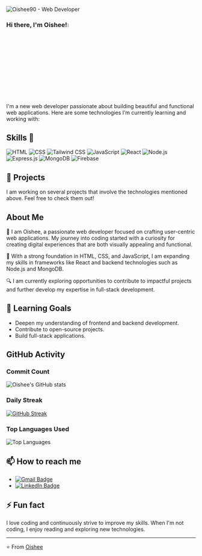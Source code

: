 ![Oishee90 - Web Developer](https://i.ibb.co/5RFCFQ4/Get-started-in-Canva.png)


### Hi there, I'm Oishee!<img src="https://media.giphy.com/media/hvRJCLFzcasrR4ia7z/giphy.gif" width="5%">

I'm a new web developer passionate about building beautiful and functional web applications. Here are some technologies I’m currently learning and working with:

## Skills 🚀
![HTML](https://img.shields.io/badge/-HTML5-E34F26?style=flat-square&logo=html5&logoColor=white)
![CSS](https://img.shields.io/badge/-CSS-1572B6?style=flat-square&logo=css3&logoColor=white)
![Tailwind CSS](https://img.shields.io/badge/-Tailwind_CSS-38B2AC?style=flat-square&logo=tailwind-css&logoColor=white)
![JavaScript](https://img.shields.io/badge/-JavaScript-F7DF1E?style=flat-square&logo=javascript&logoColor=black)
![React](https://img.shields.io/badge/-React-61DAFB?style=flat-square&logo=react&logoColor=black)
![Node.js](https://img.shields.io/badge/-Node.js-43853d?style=flat-square&logo=node.js&logoColor=white)
![Express.js](https://img.shields.io/badge/-Express.js-000000?style=flat-square&logo=express&logoColor=white)
![MongoDB](https://img.shields.io/badge/-MongoDB-47A248?style=flat-square&logo=mongodb&logoColor=white)
![Firebase](https://img.shields.io/badge/-Firebase-FFCA28?style=flat-square&logo=firebase&logoColor=black)

## 🔭 Projects
I am working on several projects that involve the technologies mentioned above. Feel free to check them out!

## About Me
🚀 I am Oishee, a passionate web developer focused on crafting user-centric web applications. My journey into coding started with a curiosity for creating digital experiences that are both visually appealing and functional. 

🌟 With a strong foundation in HTML, CSS, and JavaScript, I am expanding my skills in frameworks like React and backend technologies such as Node.js and MongoDB.

🔍 I am currently exploring opportunities to contribute to impactful projects and further develop my expertise in full-stack development.


## 🌱 Learning Goals
- Deepen my understanding of frontend and backend development.
- Contribute to open-source projects.
- Build full-stack applications.

## GitHub Activity
### Commit Count
![Oishee's GitHub stats](https://github-readme-stats.vercel.app/api?username=Oishee90&show_icons=true&count_private=true&theme=radical)


### Daily Streak
[![GitHub Streak](https://github-readme-streak-stats.herokuapp.com/?user=Oishee90&theme=dark&background=0D1117&ring=1CAAD9&fire=DD2727)](https://github.com/Oishee90)


### Top Languages Used
![Top Languages](https://github-readme-stats.vercel.app/api/top-langs/?username=Oishee90&layout=compact&langs_count=8&theme=dark&bg_color=0D1117&text_color=FFFFFF&hide_border=true)





## 📫 How to reach me
- [![Gmail Badge](https://img.shields.io/badge/-oisheekhan90@gmail.com-c14438?style=flat&logo=Gmail&logoColor=white)](mailto:oisheekhan90@gmail.com)
- [![LinkedIn Badge](https://img.shields.io/badge/-LinkedIn-blue?style=flat&logo=Linkedin&logoColor=white)](https://www.linkedin.com/feed)


## ⚡ Fun fact
I love coding and continuously strive to improve my skills. When I'm not coding, I enjoy reading and exploring new technologies.

---

⭐️ From [Oishee](https://github.com/your-github-username)

